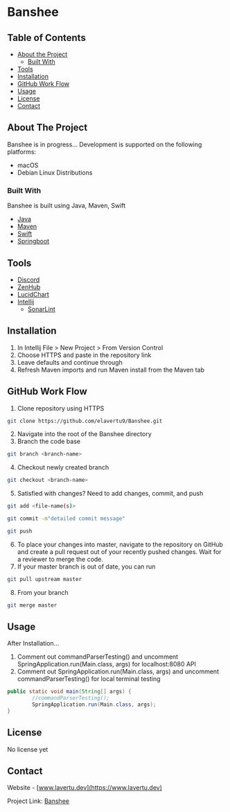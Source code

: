 # Banshee

<!-- TABLE OF CONTENTS -->
## Table of Contents

* [About the Project](#about-the-project)
  * [Built With](#built-with)
* [Tools](#tools)
* [Installation](#installation)
* [GitHub Work Flow](#github-work-flow)
* [Usage](#usage)
* [License](#license)
* [Contact](#contact)

## About The Project
Banshee is in progress... Development is supported on the following platforms:
* macOS
* Debian Linux Distributions

### Built With
Banshee is built using Java, Maven, Swift
* [Java](https://www.java.com/en/)
* [Maven](https://maven.apache.org/)
* [Swift](https://swift.org/)
* [Springboot](https://spring.io/projects/spring-boot)

## Tools
* [Discord](https://discord.gg/YEz33PFm)
* [ZenHub](https://app.zenhub.com/workspaces/devlavertubanshee-5fa9919c85fdee000efdb4c0/board?repos=310688472)
* [LucidChart](https://lucid.app/invitations/accept/f3095299-7a80-47d4-8338-031f6f34854b)
* [Intellij](https://www.jetbrains.com/idea/)
    * [SonarLint](https://www.sonarlint.org/intellij)

## Installation
1. In Intellij File > New Project > From Version Control
2. Choose HTTPS and paste in the repository link
3. Leave defaults and continue through
4. Refresh Maven imports and run Maven install from the Maven tab

## GitHub Work Flow
1. Clone repository using HTTPS
```sh
git clone https://github.com/elavertu9/Banshee.git
```
2. Navigate into the root of the Banshee directory
3. Branch the code base
```sh
git branch <branch-name>
```
4. Checkout newly created branch
```sh
git checkout <branch-name>
```
5. Satisfied with changes? Need to add changes, commit, and push
```sh
git add <file-name(s)>
```
```sh
git commit -m"detailed commit message"
```
```sh
git push
```
6. To place your changes into master, navigate to the repository on GitHub and create a pull request out of your recently pushed changes. Wait for a reviewer to merge the code.
7. If your master branch is out of date, you can run
```sh
git pull upstream master
```
8. From your branch
```sh
git merge master
```

## Usage
After Installation...
1. Comment out commandParserTesting() and uncomment SpringApplication.run(Main.class, args) for localhost:8080 API
2. Comment out SpringApplication.run(Main.class, args) and uncomment commandParserTesting() for local terminal testing

```java 
public static void main(String[] args) {
        //commandParserTesting();
        SpringApplication.run(Main.class, args);
}
```

## License
No license yet

## Contact
Website - [www.lavertu.dev](https://www.lavertu.dev)

Project Link: [Banshee](https://github.com/elavertu9/Banshee)
